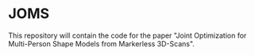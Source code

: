 # JOMS
This repository will contain the code for the paper "Joint Optimization for Multi-Person Shape Models from Markerless 3D-Scans".
